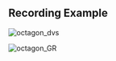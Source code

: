 ## Recording Example

![octagon_dvs](https://user-images.githubusercontent.com/44921488/113974324-ae23a080-9878-11eb-8414-65622e40017f.gif)

![octagon_GR](https://user-images.githubusercontent.com/44921488/113974332-b085fa80-9878-11eb-9569-4b06a96e846e.gif)
